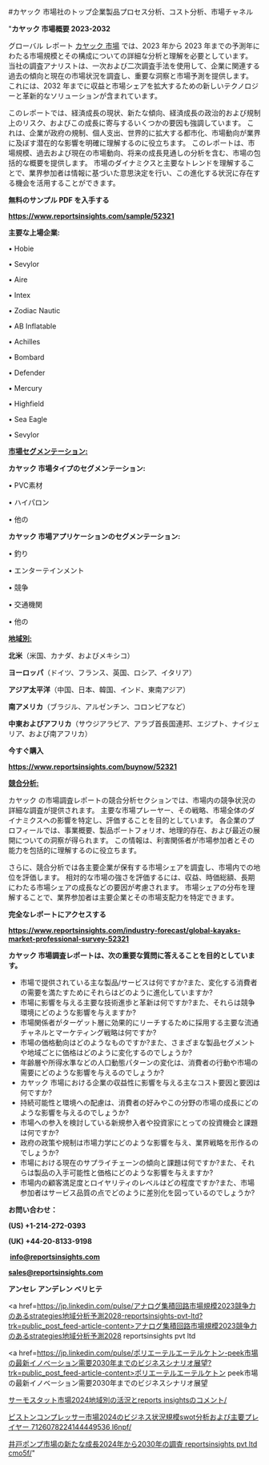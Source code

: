 #カヤック 市場社のトップ企業製品プロセス分析、コスト分析、市場チャネル

"<strong>カヤック 市場概要 2023-2032</strong>

グローバル レポート <a href=https://www.reportsinsights.com/sample/52321>カヤック 市場</a> では、2023 年から 2023 年までの予測年にわたる市場規模とその構成についての詳細な分析と理解を必要としています。 当社の調査アナリストは、一次および二次調査手法を使用して、企業に関連する過去の傾向と現在の市場状況を調査し、重要な洞察と市場予測を提供します。 これには、2032 年までに収益と市場シェアを拡大​​するための新しいテクノロジーと革新的なソリューションが含まれています。

このレポートでは、経済成長の現状、新たな傾向、経済成長の政治的および規制上のリスク、およびこの成長に寄与するいくつかの要因も強調しています。 これは、企業が政府の規制、個人支出、世界的に拡大する都市化、市場動向が業界に及ぼす潜在的な影響を明確に理解するのに役立ちます。 このレポートは、市場規模、過去および現在の市場動向、将来の成長見通しの分析を含む、市場の包括的な概要を提供します。 市場のダイナミクスと主要なトレンドを理解することで、業界参加者は情報に基づいた意思決定を行い、この進化する状況に存在する機会を活用することができます。

<strong><b>無料のサンプル PDF を入手する</b></strong>

<a href=https://www.reportsinsights.com/sample/52321><strong><u>https://www.reportsinsights.com/sample/52321</u></strong></a>

<strong>主要な上場企業:</strong>

• Hobie

• Sevylor

• Aire

• Intex

• Zodiac Nautic

• AB Inflatable

• Achilles

• Bombard

• Defender

• Mercury

• Highfield

• Sea Eagle

• Sevylor

<strong><u>市場セグメンテーション</u></strong><strong><u>:</u></strong>

<strong>カヤック 市場タイプのセグメンテーション:</strong>

• PVC素材

• ハイパロン

• 他の

<strong>カヤック 市場アプリケーションのセグメンテーション:</strong>

• 釣り

• エンターテインメント

• 競争

• 交通機関

• 他の

<strong><u>地域別</u></strong><strong><u>:</u></strong>

<strong>北米</strong>（米国、カナダ、およびメキシコ）

<strong>ヨーロッパ</strong>（ドイツ、フランス、英国、ロシア、イタリア）

<strong>アジア太平洋</strong>（中国、日本、韓国、インド、東南アジア）

<strong>南アメリカ</strong>（ブラジル、アルゼンチン、コロンビアなど）

<strong>中東およびアフリカ</strong>（サウジアラビア、アラブ首長国連邦、エジプト、ナイジェリア、および南アフリカ）

<strong>今すぐ購入</strong>

<a href=https://www.reportsinsights.com/buynow/52321><strong><u>https://www.reportsinsights.com/buynow/52321</u></strong></a>

<strong><u>競合分析:</u></strong>

カヤック の市場調査レポートの競合分析セクションでは、市場内の競争状況の詳細な調査が提供されます。 主要な市場プレーヤー、その戦略、市場全体のダイナミクスへの影響を特定し、評価することを目的としています。 各企業のプロフィールでは、事業概要、製品ポートフォリオ、地理的存在、および最近の展開についての洞察が得られます。 この情報は、利害関係者が市場参加者とその能力を包括的に理解するのに役立ちます。

さらに、競合分析では各主要企業が保有する市場シェアを調査し、市場内での地位を評価します。 相対的な市場の強さを評価するには、収益、時価総額、長期にわたる市場シェアの成長などの要因が考慮されます。 市場シェアの分布を理解することで、業界参加者は主要企業とその市場支配力を特定できます。

<strong>完全なレポートにアクセスする</strong>

<a href=https://www.reportsinsights.com/industry-forecast/global-kayaks-market-professional-survey-52321><strong><u><b>https://www.reportsinsights.com/industry-forecast/global-kayaks-market-professional-survey-52321</b></u></strong></a>

<strong><b>カヤック 市場調査レポートは、次の重要な質問に答えることを目的としています。</b></strong>
<ul>
  <li>市場で提供されている主な製品/サービスは何ですか?また、変化する消費者の需要を満たすためにそれらはどのように進化していますか?</li>
  <li>市場に影響を与える主要な技術進歩と革新は何ですか?また、それらは競争環境にどのような影響を与えますか?</li>
  <li>市場関係者がターゲット層に効果的にリーチするために採用する主要な流通チャネルとマーケティング戦略は何ですか?</li>
  <li>市場の価格動向はどのようなものですか?また、さまざまな製品セグメントや地域ごとに価格はどのように変化するのでしょうか?</li>
  <li>年齢層や所得水準などの人口動態パターンの変化は、消費者の行動や市場の需要にどのような影響を与えるのでしょうか?</li>
  <li>カヤック 市場における企業の収益性に影響を与える主なコスト要因と要因は何ですか?</li>
  <li>持続可能性と環境への配慮は、消費者の好みやこの分野の市場の成長にどのような影響を与えるのでしょうか?</li>
  <li>市場への参入を検討している新規参入者や投資家にとっての投資機会と課題は何ですか?</li>
  <li>政府の政策や規制は市場力学にどのような影響を与え、業界戦略を形作るのでしょうか?</li>
  <li>市場における現在のサプライチェーンの傾向と課題は何ですか?また、それらは製品の入手可能性と価格にどのような影響を与えますか?</li>
  <li>市場内の顧客満足度とロイヤリティのレベルはどの程度ですか?また、市場参加者はサービス品質の点でどのように差別化を図っているのでしょうか?</li>
</ul>
<strong>お問い合わせ：</strong>

<strong>(US) +1-214-272-0393</strong>

<strong>(UK) +44-20-8133-9198</strong>

<strong> </strong><a href=info@reportsinsights.com><strong><u>info@reportsinsights.com</u></strong></a>

<a href=sales@reportsinsights.com><strong><u>sales@reportsinsights.com</u></strong></a>

<strong>アンセレ アンデレン ベリヒテ</strong>

<a href=https://jp.linkedin.com/pulse/アナログ集積回路市場規模2023競争力のあるstrategies地域分析予測2028-reportsinsights-pvt-ltd?trk=public_post_feed-article-content>アナログ集積回路市場規模2023競争力のあるstrategies地域分析予測2028 reportsinsights pvt ltd</a>

<a href=https://jp.linkedin.com/pulse/ポリエーテルエーテルケトン-peek市場の最新イノベーション需要2030年までのビジネスシナリオ展望?trk=public_post_feed-article-content>ポリエーテルエーテルケトン peek市場の最新イノベーション需要2030年までのビジネスシナリオ展望</a>

<a href=https://www.linkedin.com/pulse/サーモスタット市場2024地域別の活況とreports-insightsのコメント/>サーモスタット市場2024地域別の活況とreports insightsのコメント/</a>

<a href=https://www.linkedin.com/pulse/ピストンコンプレッサー市場2024のビジネス状況規模swot分析および主要プレイヤー-7126078224144449536-l6npf/>ピストンコンプレッサー市場2024のビジネス状況規模swot分析および主要プレイヤー 7126078224144449536 l6npf/</a>

<a href=https://www.linkedin.com/pulse/井戸ポンプ市場の新たな成長2024年から2030年の調査-reportsinsights-pvt-ltd-cmo5f/>井戸ポンプ市場の新たな成長2024年から2030年の調査 reportsinsights pvt ltd cmo5f/</a>"
